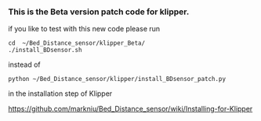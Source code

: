 
### This is the Beta version patch code for klipper.

if you like to test with this new code please run
```
cd  ~/Bed_Distance_sensor/klipper_Beta/
./install_BDsensor.sh
```
instead of 
```
python ~/Bed_Distance_sensor/klipper/install_BDsensor_patch.py
```

in the installation step of Klipper

https://github.com/markniu/Bed_Distance_sensor/wiki/Installing-for-Klipper
